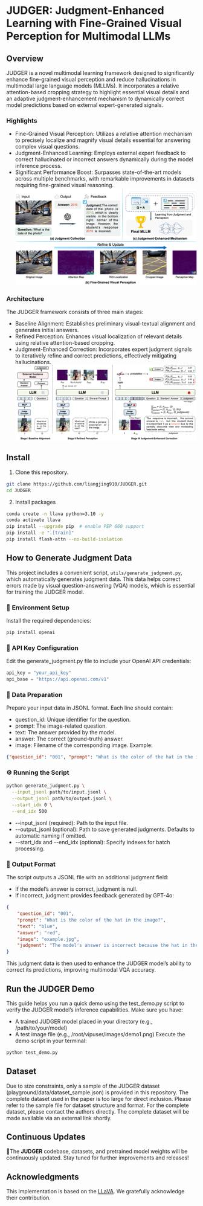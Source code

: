# JUDGER: Judgment-Enhanced Learning with Fine-Grained Visual Perception for Multimodal LLMs


## Overview
JUDGER is a novel multimodal learning framework designed to significantly enhance fine-grained visual perception and reduce hallucinations in multimodal large language models (MLLMs). It incorporates a relative attention-based cropping strategy to highlight essential visual details and an adaptive judgment-enhancement mechanism to dynamically correct model predictions based on external expert-generated signals.


### Highlights
- Fine-Grained Visual Perception: Utilizes a relative attention mechanism to precisely localize and magnify visual details essential for answering complex visual questions.
- Judgment-Enhanced Learning: Employs external expert feedback to correct hallucinated or incorrect answers dynamically during the model inference process.
- Significant Performance Boost: Surpasses state-of-the-art models across multiple benchmarks, with remarkable improvements in datasets requiring fine-grained visual reasoning.
![Fig. 1 Fine-Grained Visual Perception and Judgment-Enhanced Mechanism](images/fig1.png)

### Architecture
The JUDGER framework consists of three main stages:
- Baseline Alignment: Establishes preliminary visual-textual alignment and generates initial answers.
- Refined Perception: Enhances visual localization of relevant details using relative attention-based cropping.
- Judgment-Enhanced Correction: Incorporates expert judgment signals to iteratively refine and correct predictions, effectively mitigating hallucinations.
![Fig. 2 Architecture of JUDGER](images/fig2.png)

## Install
1. Clone this repository.
```bash
git clone https://github.com/liangjing910/JUDGER.git
cd JUDGER
```
2. Install packages
```bash
conda create -n llava python=3.10 -y
conda activate llava
pip install --upgrade pip  # enable PEP 660 support
pip install -e ".[train]"
pip install flash-attn --no-build-isolation
```

## How to Generate Judgment Data

This project includes a convenient script, `utils/generate_judgment.py`, which automatically generates judgment data. This data helps correct errors made by visual question-answering (VQA) models, which is essential for training the JUDGER model.

### 🚀 **Environment Setup**
Install the required dependencies:

```bash
pip install openai
```
### 🔑 API Key Configuration
Edit the generate_judgment.py file to include your OpenAI API credentials:
```python
api_key = "your_api_key"
api_base = "https://api.openai.com/v1"
```
### 📂 Data Preparation
Prepare your input data in JSONL format. Each line should contain:
- question_id: Unique identifier for the question.
- prompt: The image-related question.
- text: The answer provided by the model.
- answer: The correct (ground-truth) answer.
- image: Filename of the corresponding image.
Example:
```json
{"question_id": "001", "prompt": "What is the color of the hat in the image?", "text": "blue", "answer": "red", "image": "example.jpg"}
```
### ⚙️ Running the Script
```bash
python generate_judgment.py \
  --input_jsonl path/to/input.jsonl \
  --output_jsonl path/to/output.jsonl \
  --start_idx 0 \
  --end_idx 500
```
- --input_jsonl (required): Path to the input file.
- --output_jsonl (optional): Path to save generated judgments. Defaults to automatic naming if omitted.
- --start_idx and --end_idx (optional): Specify indexes for batch processing.

### 📑 Output Format
The script outputs a JSONL file with an additional judgment field:
- If the model’s answer is correct, judgment is null.
- If incorrect, judgment provides feedback generated by GPT-4o:
```json
{
    "question_id": "001",
    "prompt": "What is the color of the hat in the image?",
    "text": "blue",
    "answer": "red",
    "image": "example.jpg",
    "judgment": "The model's answer is incorrect because the hat in the image is actually red, not blue."
}
```
This judgment data is then used to enhance the JUDGER model’s ability to correct its predictions, improving multimodal VQA accuracy.

## Run the JUDGER Demo
This guide helps you run a quick demo using the test_demo.py script to verify the JUDGER model’s inference capabilities.
Make sure you have:
- A trained JUDGER model placed in your directory (e.g., /path/to/your/model)
- A test image file (e.g., /root/vipuser/images/demo1.png)
Execute the demo script in your terminal:
```bash
python test_demo.py
```

## Dataset
Due to size constraints, only a sample of the JUDGER dataset (playground/data/dataset_sample.json) is provided in this repository. The complete dataset used in the paper is too large for direct inclusion. Please refer to the sample file for dataset structure and format. For the complete dataset, please contact the authors directly. The complete dataset will be made available via an external link shortly.

## Continuous Updates
🚀The **JUDGER** codebase, datasets, and pretrained model weights will be continuously updated. Stay tuned for further improvements and releases!

## Acknowledgments
This implementation is based on the [LLaVA](https://github.com/haotian-liu/LLaVA). We gratefully acknowledge their contribution.

